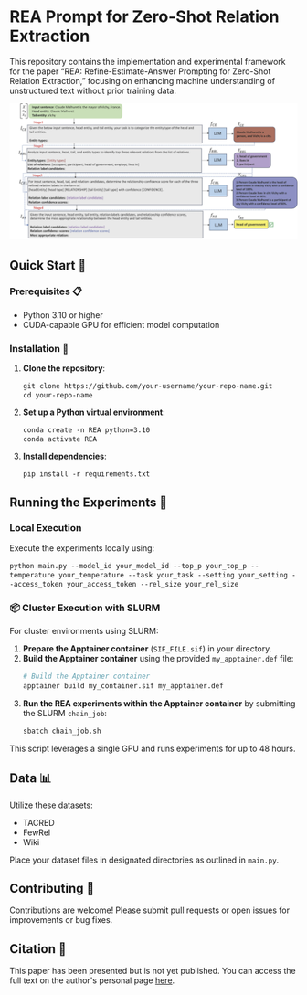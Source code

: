 
# REA Prompt for Zero-Shot Relation Extraction

This repository contains the implementation and experimental framework for the paper “REA: Refine-Estimate-Answer Prompting for Zero-Shot Relation Extraction,” focusing on enhancing machine understanding of unstructured text without prior training data.

![REA Zero-Shot Relation Extraction Process](/rea.jpg)


## Quick Start 🚀

### Prerequisites 📋

- Python 3.10 or higher
- CUDA-capable GPU for efficient model computation

### Installation 🔧

1. **Clone the repository**:
   ```
   git clone https://github.com/your-username/your-repo-name.git
   cd your-repo-name
   ```

2. **Set up a Python virtual environment**:
   ```
   conda create -n REA python=3.10
   conda activate REA
   ```

3. **Install dependencies**:
   ```
   pip install -r requirements.txt
   ```

## Running the Experiments 🧪

### Local Execution

Execute the experiments locally using:
```
python main.py --model_id your_model_id --top_p your_top_p --temperature your_temperature --task your_task --setting your_setting --access_token your_access_token --rel_size your_rel_size
```

### 📦 Cluster Execution with SLURM

For cluster environments using SLURM:
1. **Prepare the Apptainer container** (`SIF_FILE.sif`) in your directory.
2. **Build the Apptainer container** using the provided `my_apptainer.def` file:
   ```bash
   # Build the Apptainer container
   apptainer build my_container.sif my_apptainer.def
   ```
3. **Run the REA experiments within the Apptainer container** by submitting the SLURM `chain_job`:
   ```bash
   sbatch chain_job.sh
   ```

This script leverages a single GPU and runs experiments for up to 48 hours.

## Data 📊

Utilize these datasets:
- TACRED
- FewRel
- Wiki

Place your dataset files in designated directories as outlined in `main.py`.

## Contributing 🤝

Contributions are welcome! Please submit pull requests or open issues for improvements or bug fixes.

## Citation 📄

This paper has been presented but is not yet published. You can access the full text on the author's personal page [here](https://amirlayegh.github.io/files/REA_Prompting.pdf).
